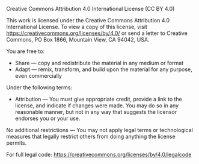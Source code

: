 Creative Commons Attribution 4.0 International License (CC BY 4.0)

This work is licensed under the Creative Commons Attribution 4.0 International License. 
To view a copy of this license, visit https://creativecommons.org/licenses/by/4.0/ 
or send a letter to Creative Commons, PO Box 1866, Mountain View, CA 94042, USA.

You are free to:
- Share — copy and redistribute the material in any medium or format
- Adapt — remix, transform, and build upon the material for any purpose, even commercially

Under the following terms:
- Attribution — You must give appropriate credit, provide a link to the license, and indicate if changes were made. 
  You may do so in any reasonable manner, but not in any way that suggests the licensor endorses you or your use.

No additional restrictions — You may not apply legal terms or technological measures that legally restrict others 
from doing anything the license permits.

For full legal code: https://creativecommons.org/licenses/by/4.0/legalcode

